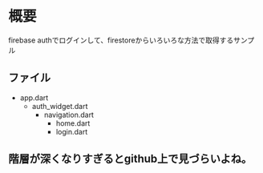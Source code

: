 # 概要
firebase authでログインして、firestoreからいろいろな方法で取得するサンプル

## ファイル
- app.dart
  - auth_widget.dart
    - navigation.dart
      - home.dart
      - login.dart

## 階層が深くなりすぎるとgithub上で見づらいよね。